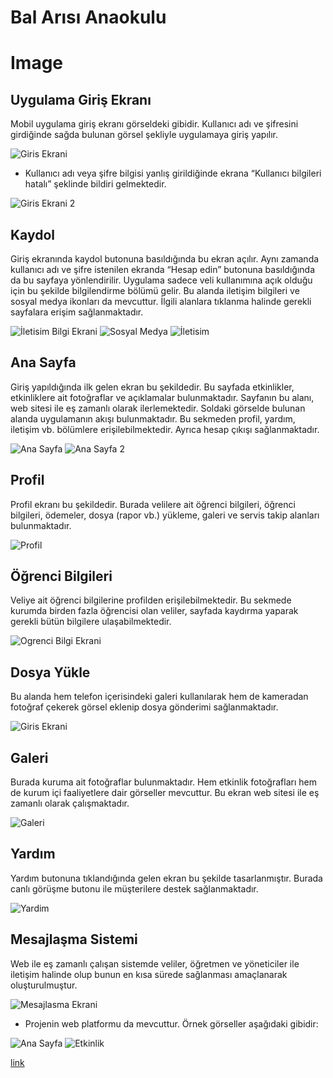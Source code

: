 # Bal Arısı Anaokulu

# Image

## Uygulama Giriş Ekranı
Mobil uygulama giriş ekranı görseldeki gibidir. Kullanıcı adı ve şifresini girdiğinde sağda bulunan görsel şekliyle uygulamaya giriş yapılır.

![Giris Ekrani](/images/Resim1.png)
   


*	Kullanıcı adı veya şifre bilgisi yanlış girildiğinde ekrana “Kullanıcı bilgileri hatalı” şeklinde bildiri gelmektedir.

![Giris Ekrani 2](/images/Resim2.png)

 
##	Kaydol
Giriş ekranında kaydol butonuna basıldığında bu ekran açılır. Aynı zamanda kullanıcı adı ve şifre istenilen ekranda “Hesap edin” butonuna basıldığında da bu sayfaya yönlendirilir. Uygulama sadece veli kullanımına açık olduğu için bu şekilde bilgilendirme bölümü gelir. Bu alanda iletişim bilgileri ve sosyal medya ikonları da mevcuttur. İlgili alanlara tıklanma halinde gerekli sayfalara erişim sağlanmaktadır.

![İletisim Bilgi Ekrani](/images/Resim4.png)
![Sosyal Medya](/images/Resim5.png)
![İletisim](/images/Resim6.png)

                         
## Ana Sayfa
Giriş yapıldığında ilk gelen ekran bu şekildedir. Bu sayfada etkinlikler, etkinliklere ait fotoğraflar ve açıklamalar bulunmaktadır. Sayfanın bu alanı, web sitesi ile eş zamanlı olarak ilerlemektedir. Soldaki görselde bulunan alanda uygulamanın akışı bulunmaktadır. Bu sekmeden profil, yardım, iletişim vb. bölümlere erişilebilmektedir. Ayrıca hesap çıkışı sağlanmaktadır.

![Ana Sayfa](/images/Resim8.png)
![Ana Sayfa 2](/images/Resim9.png)

  
## Profil
Profil ekranı bu şekildedir. Burada velilere ait öğrenci bilgileri, öğrenci bilgileri, ödemeler, dosya (rapor vb.) yükleme, galeri ve servis takip alanları bulunmaktadır.

![Profil](/images/Resim10.png)

 
## Öğrenci Bilgileri
Veliye ait öğrenci bilgilerine profilden erişilebilmektedir. Bu sekmede kurumda birden fazla öğrencisi olan veliler, sayfada kaydırma yaparak gerekli bütün bilgilere ulaşabilmektedir.

![Ogrenci Bilgi Ekrani](/images/Resim11.png)

 
##	Dosya Yükle
Bu alanda hem telefon içerisindeki galeri kullanılarak hem de kameradan fotoğraf çekerek görsel eklenip dosya gönderimi sağlanmaktadır. 

![Giris Ekrani](/images/Resim12.png)


##	Galeri
Burada kuruma ait fotoğraflar bulunmaktadır. Hem etkinlik fotoğrafları hem de kurum içi faaliyetlere dair görseller mevcuttur. Bu ekran web sitesi ile eş zamanlı olarak çalışmaktadır.

![Galeri](/images/Resim13.png)

 
##	Yardım
Yardım butonuna tıklandığında gelen ekran bu şekilde tasarlanmıştır. Burada canlı görüşme butonu ile müşterilere destek sağlanmaktadır.

![Yardim](/images/Resim14.png)

## Mesajlaşma Sistemi
Web ile eş zamanlı çalışan sistemde veliler, öğretmen ve yöneticiler ile iletişim halinde olup bunun en kısa sürede sağlanması amaçlanarak oluşturulmuştur.

![Mesajlasma Ekrani](/images/Resim15.png)

* Projenin web platformu da mevcuttur. Örnek görseller aşağıdaki gibidir:

![Ana Sayfa](/images/Resim16.png)
![Etkinlik](/images/Resim17.png)

[link](https://www.balarısı.com)





